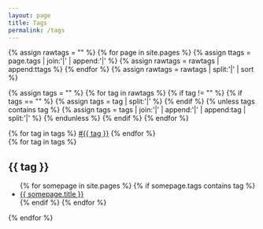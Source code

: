```yaml
---
layout: page
title: Tags
permalink: /tags
---
```

{% assign rawtags = "" %}
{% for page in site.pages %}
    {% assign ttags = page.tags | join:'|' | append:'|' %}
    {% assign rawtags = rawtags | append:ttags %}
{% endfor %}
{% assign rawtags = rawtags | split:'|' | sort %}

{% assign tags = "" %}
{% for tag in rawtags %}
    {% if tag != "" %}
        {% if tags == "" %}
            {% assign tags = tag | split:'|' %}
        {% endif %}
        {% unless tags contains tag %}
            {% assign tags = tags | join:'|' | append:'|' | append:tag | split:'|' %}
        {% endunless %}
    {% endif %}
{% endfor %}

<div class="taglist">
    {% for tag in tags %}
    <a href="#{{ tag }}" class="tag">#{{ tag }}</a>
    {% endfor %}
</div>
<div class="tagpage">
    {% for tag in tags %}
    <h2 id="{{ tag }}">{{ tag }}</h2>
    <ul class="tags-expo-posts">
      {% for somepage in site.pages %}
        {% if somepage.tags contains tag %}
            <li><a class="post-title" href="{{ site.baseurl }}{{ somepage.url }}"> {{ somepage.title }}</a></li>
        {% endif %}
      {% endfor %}
    </ul>
    {% endfor %}
</div>
